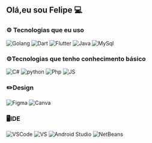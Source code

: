 
## Olá,eu sou Felipe 💻　

### **⚙️ Tecnologias que eu uso**
![Golang](https://img.shields.io/badge/Go-00ADD8?style=for-the-badge&logo=go&logoColor=white) ![Dart](https://img.shields.io/badge/Dart-0175C2?style=for-the-badge&logo=dart&logoColor=white) ![Flutter](https://img.shields.io/badge/Flutter-02569B?style=for-the-badge&logo=flutter&logoColor=white) ![Java](https://img.shields.io/badge/Java-ED8B00?style=for-the-badge&logo=openjdk&logoColor=white) ![MySql](https://img.shields.io/badge/MySQL-00000F?style=for-the-badge&logo=mysql&logoColor=white)
### **⚙️Tecnologias que tenho conhecimento básico**
![C#](https://img.shields.io/badge/C%23-239120?style=for-the-badge&logo=c-sharp&logoColor=white) ![python](https://img.shields.io/badge/Python-3776AB?style=for-the-badge&logo=python&logoColor=white) ![Php](https://img.shields.io/badge/PHP-777BB4?style=for-the-badge&logo=php&logoColor=white) ![JS](https://img.shields.io/badge/JavaScript-F7DF1E?style=for-the-badge&logo=javascript&logoColor=black)

### ✏️Design 
![Figma](https://img.shields.io/badge/Figma-F24E1E?style=for-the-badge&logo=figma&logoColor=white) ![Canva](https://img.shields.io/badge/Canva-%2300C4CC.svg?&style=for-the-badge&logo=Canva&logoColor=white)

### 🖥️IDE
![VSCode](https://img.shields.io/badge/Visual_Studio_Code-0078D4?style=for-the-badge&logo=visual%20studio%20code&logoColor=white) ![VS](https://img.shields.io/badge/Visual_Studio-5C2D91?style=for-the-badge&logo=visual%20studio&logoColor=white) ![Android Studio](https://img.shields.io/badge/Android_Studio-3DDC84?style=for-the-badge&logo=android-studio&logoColor=white)   ![NetBeans](https://img.shields.io/badge/apache%20netbeans-1B6AC6?style=for-the-badge&logo=apache%20netbeans%20IDE&logoColor=white)



